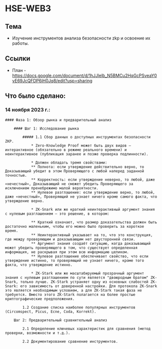# HSE-WEB3

## Тема
* Изучение инструментов анализа безопасности zkp и освоение их работы.


## Ссылки
* План - https://docs.google.com/document/d/1hJJlelb_N5BMCu2HqGcPSveaY0vE69JcQFDP6iH0Jq8/edit?usp=sharing


## Что было сделано: 
### 14 ноября 2023 г.:  
    
    #### Фаза 1: Обзор рынка и предварительный анализ  
    
        #### Шаг 1: Исследование рынка  
        
            ##### 1.1 Сбор данных о доступных инструментах безопасности ZKP.  
                * Zero-Knowledge Proof может быть двух видов — интерактивное (обязательно в режиме реального времени) и неинтерактивное (публикация заранее и позже проверка подлинности).
                
                * Должен обладать тремя свойствами:
                ** Полнота: если утверждение действительно верно, то Доказывающий убедит в этом Проверяющего с любой наперед заданной точностью.
                ** Корректность: если утверждение неверно, то любой, даже «нечестный», Доказывающий не сможет убедить Проверяющего за исключением пренебрежимо малой вероятности.
                ** Нулевое разглашение: если утверждение верно, то любой, даже «нечестный», Проверяющий не узнает ничего кроме самого факта, что утверждение верно.
                
                * ZK-Snark или же краткий неинтерактивный аргумент знания с нулевым разглашением — это решение, в котором:

                ** Краткий означает, что размер доказательства должен быть достаточно маленьким, чтобы его можно было проверить за короткое время.
                ** Неинтерактивный указывает на то, что это конструкция, где между проверяющим и доказывающим нет двусторонней связи.
                ** Аргумент знания создаёт ситуацию, когда доказывающий может убедить проверяющего в том, что существует определенная информация, не раскрывая при этом всю информацию целиком.
                ** Нулевое разглашение обеспечивает свойство, что если утверждение истинно, то проверяющий не узнает ничего, кроме того факта, что утверждение истинно.
                
                * ZK-Stark или же масштабируемый прозрачный аргумент знания с нулевым разглашением по сути является "двоюродным братом" ZK-Snark, только лучше. ZK-Stark устраняет одну из основных слабостей ZK-Snark: его зависимость от доверенной настройки. Для протокола ZK-Snark это является необходимым условием, а для ZK-Stark такая фаза не требуется. Вместо этого ZK-Stark полагается на более простые криптографические предположения.
            
            1.2 Создание списка наиболее популярных инструментов (Circomspect, Picus, Ecne, Coda, Korrekt).  
            
        Шаг 2: Предварительный сравнительный анализ  
        
            2.1 Определение ключевых характеристик для сравнения (метод проверки, возможности и т.д.).  
            
            2.2 Документирование сравнение инструментов.  
            


